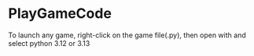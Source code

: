 # PlayGameCode
To launch any game, right-click on the game file(.py), then open with and select python 3.12 or 3.13
